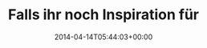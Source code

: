 ---
retweeted: false
source: <a href="http://twitter.com" rel="nofollow">Twitter Web Client</a>
entities:
  hashtags: []
  symbols: []
  user_mentions:
  - name: John Zelenkov
    screen_name: JZelenkov
    indices:
    - '57'
    - '67'
    id_str: '1021223774694223872'
    id: '1021223774694223872'
  urls:
  - url: http://t.co/OtM6x290ZY
    expanded_url: http://jzelenkov.hasbeen.in/
    display_url: jzelenkov.hasbeen.in
    indices:
    - '93'
    - '115'
display_text_range:
- '0'
- '115'
favorite_count: '1'
id_str: '455582232246513664'
truncated: false
retweet_count: '0'
id: '455582232246513664'
possibly_sensitive: false
created_at: Mon Apr 14 05:44:03 +0000 2014
favorited: false
full_text: 'Falls ihr noch Inspiration für eure nächste Reise sucht: [@jzelenkov](https://twitter.com/jzelenkov)''s
  hasbeen.in ist online:'
lang: de
quote_url: http://jzelenkov.hasbeen.in/
tags:
- pesos:twitter
date: '2014-04-14T05:44:03+00:00'
src: https://twitter.com/bascht/status/455582232246513664
original_url: https://twitter.com/bascht/status/455582232246513664
type: twitter_tweet
text: 'Falls ihr noch Inspiration für eure nächste Reise sucht: [@jzelenkov](https://twitter.com/jzelenkov)''s
  hasbeen.in ist online:'
title: 'Falls ihr noch Inspiration für '

---